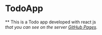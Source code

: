 # TodoApp

** This is a Todo app developed with react js <br>
_that you can see on the server [GitHub Pages](https://maryamqasemi2022.github.io/TodoApp/)._
